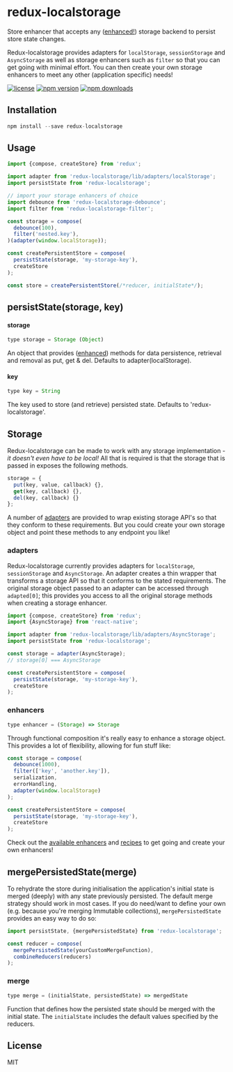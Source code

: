 redux-localstorage
==================

Store enhancer that accepts any ([enhanced!](#enhancers)) storage backend to persist store state changes.

Redux-localstorage provides adapters for `localStorage`, `sessionStorage` and `AsyncStorage` as well as storage enhancers such as `filter` so that you can get going with minimal effort. You can then create your own storage enhancers to meet any other (application specific) needs!

[![license](https://img.shields.io/npm/l/redux-localstorage.svg?style=flat-square)](https://www.npmjs.com/package/redux-localstorage)
[![npm version](https://img.shields.io/npm/v/redux-localstorage.svg?style=flat-square)](https://www.npmjs.com/package/redux-localstorage)
[![npm downloads](https://img.shields.io/npm/dm/redux-localstorage.svg?style=flat-square)](https://www.npmjs.com/package/redux-localstorage)

## Installation
```js
npm install --save redux-localstorage
```

## Usage
```js
import {compose, createStore} from 'redux';

import adapter from 'redux-localstorage/lib/adapters/localStorage';
import persistState from 'redux-localstorage';

// import your storage enhancers of choice
import debounce from 'redux-localstorage-debounce';
import filter from 'redux-localstorage-filter';

const storage = compose(
  debounce(100),
  filter('nested.key'),
)(adapter(window.localStorage));

const createPersistentStore = compose(
  persistState(storage, 'my-storage-key'),
  createStore
);

const store = createPersistentStore(/*reducer, initialState*/);
```

## persistState(storage, key)
#### storage
```js
type storage = Storage (Object)
```
An object that provides ([enhanced](#enhancers)) methods for data persistence, retrieval and removal as put, get & del. Defaults to adapter(localStorage).

#### key
```js
type key = String
```
The key used to store (and retrieve) persisted state. Defaults to 'redux-localstorage'.


## Storage
Redux-localstorage can be made to work with any storage implementation - *it doesn't even have to be local!* All that is required is that the storage that is passed in exposes the following methods. 
```js
storage = {
  put(key, value, callback) {},
  get(key, callback) {},
  del(key, callback) {}
};
```
A number of [adapters](#adapters) are provided to wrap existing storage API's so that they conform to these requirements. But you could create your own storage object and point these methods to any endpoint you like!

### adapters
Redux-localstorage currently provides adapters for `localStorage`, `sessionStorage` and `AsyncStorage`. An adapter creates a thin wrapper that transforms a storage API so that it conforms to the stated requirements. The original storage object passed to an adapter can be accessed through `adapted[0]`; this provides you access to all the original storage methods when creating a storage enhancer.

```js
import {compose, createStore} from 'redux';
import {AsyncStorage} from 'react-native';

import adapter from 'redux-localstorage/lib/adapters/AsyncStorage';
import persistState from 'redux-localstorage';

const storage = adapter(AsyncStorage);
// storage[0] === AsyncStorage

const createPersistentStore = compose(
  persistState(storage, 'my-storage-key'),
  createStore
);
```

### enhancers
```js
type enhancer = (Storage) => Storage
```
Through functional composition it's really easy to enhance a storage object. This provides a lot of flexibility, allowing for fun stuff like:
```js
const storage = compose(
  debounce(1000),
  filter(['key', 'another.key']),
  serialization,
  errorHandling,
  adapter(window.localStorage)
);

const createPersistentStore = compose(
  persistState(storage, 'my-storage-key'),
  createStore
);
```
Check out the [available enhancers](/src/enhancers) and [recipes](/recipes) to get going and create your own enhancers!

## mergePersistedState(merge)
To rehydrate the store during initialisation the application's initial state is merged (deeply) with any state previously persisted. The default merge strategy should work in most cases. If you do need/want to define your own (e.g. because you're merging Immutable collections), `mergePersistedState` provides an easy way to do so:

```js
import persistState, {mergePersistedState} from 'redux-localstorage';

const reducer = compose(
  mergePersistedState(yourCustomMergeFunction),
  combineReducers(reducers)
);
``` 

### merge
```js
type merge = (initialState, persistedState) => mergedState
```
Function that defines how the persisted state should be merged with the initial state. The `initialState` includes the default values specified by the reducers. 

## License
MIT
